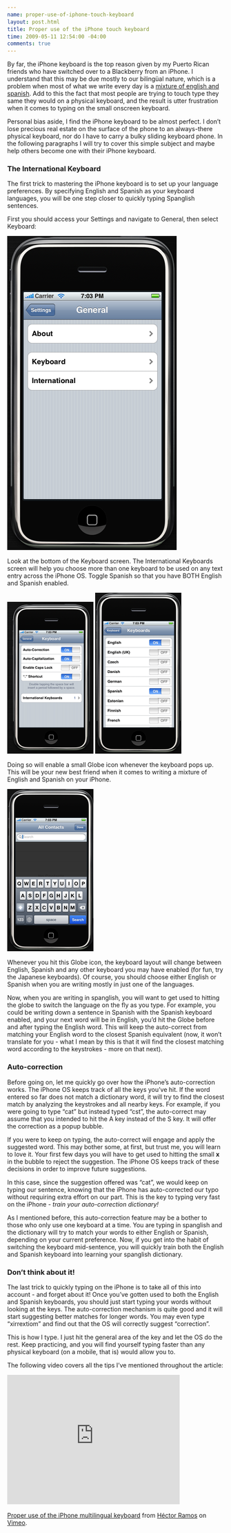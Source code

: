 ```yaml
---
name: proper-use-of-iphone-touch-keyboard
layout: post.html
title: Proper use of the iPhone touch keyboard
time: 2009-05-11 12:54:00 -04:00
comments: true
---
```


By far, the iPhone keyboard is the top reason given by my Puerto Rican friends who have switched over to a Blackberry from an iPhone. I understand that this may be due mostly to our biling&uuml;al nature, which is a problem when most of what we write every day is a [mixture of english and spanish](http://en.wikipedia.org/wiki/Spanglish "Spanglish"). Add to this the fact that most people are trying to touch type they same they would on a physical keyboard, and the result is utter frustration when it comes to typing on the small onscreen keyboard.

Personal bias aside, I find the iPhone keyboard to be almost perfect. I don&#8217;t lose precious real estate on the surface of the phone to an always-there physical keyboard, nor do I have to carry a bulky sliding keyboard phone. In the following paragraphs I will try to cover this simple subject and maybe help others become one with their iPhone keyboard.

### The International Keyboard

The first trick to mastering the iPhone keyboard is to set up your language preferences. By specifying English and Spanish as your keyboard languages, you will be one step closer to quickly typing Spanglish sentences.

First you should access your Settings and navigate to General, then select Keyboard:

![Keyboard](Keyboard.jpg)

Look at the bottom of the Keyboard screen. The International Keyboards screen will help you choose more than one keyboard to be used on any text entry across the iPhone OS. Toggle Spanish so that you have BOTH English and Spanish enabled.

![International Keyboard](InternationalKeyboard.jpg)
![Keyboard](Keyboards.jpg)

Doing so will enable a small Globe icon whenever the keyboard pops up. This will be your new best friend when it comes to writing a mixture of English and Spanish on your iPhone.

![Keyboard Select](KeyboardSelect.jpg)

Whenever you hit this Globe icon, the keyboard layout will change between English, Spanish and any other keyboard you may have enabled (for fun, try the Japanese keyboards). Of course, you should choose either English or Spanish when you are writing mostly in just one of the languages.

Now, when you are writing in spanglish, you will want to get used to hitting the globe to switch the language on the fly as you type. For example, you could be writing down a sentence in Spanish with the Spanish keyboard enabled, and your next word will be in English, you&#8217;d hit the Globe before and after typing the English word. This will keep the auto-correct from matching your English word to the closest Spanish equivalent (now, it won&#8217;t translate for you - what I mean by this is that it will find the closest matching word according to the keystrokes - more on that next).

### Auto-correction

Before going on, let me quickly go over how the iPhone&#8217;s auto-correction works. The iPhone OS keeps track of all the keys you&#8217;ve hit. If the word entered so far does not match a dictionary word, it will try to find the closest match by analyzing the keystrokes and all nearby keys. For example, if you were going to type &#8220;cat&#8221; but instead typed &#8220;cst&#8221;, the auto-correct may assume that you intended to hit the A key instead of the S key. It will offer the correction as a popup bubble.

If you were to keep on typing, the auto-correct will engage and apply the suggested word. This may bother some, at first, but trust me, you will learn to love it. Your first few days you will have to get used to hitting the small **x** in the bubble to reject the suggestion. The iPhone OS keeps track of these decisions in order to improve future suggestions.

In this case, since the suggestion offered was &#8220;cat&#8221;, we would keep on typing our sentence, knowing that the iPhone has auto-corrected our typo without requiring extra effort on our part. This is the key to typing very fast on the iPhone - *train your auto-correction dictionary!*

As I mentioned before, this auto-correction feature may be a bother to those who only use one keyboard at a time. You are typing in spanglish and the dictionary will try to match your words to either English or Spanish, depending on your current preference. Now, if you get into the habit of switching the keyboard mid-sentence, you will quickly train both the English and Spanish keyboard into learning your spanglish dictionary.

### Don&#8217;t think about it!

The last trick to quickly typing on the iPhone is to take all of this into account - and forget about it! Once you&#8217;ve gotten used to both the English and Spanish keyboards, you should just start typing your words without looking at the keys. The auto-correction mechanism is quite good and it will start suggesting better matches for longer words. You may even type &#8220;xirrextiom&#8221; and find out that the OS will correctly suggest &#8220;correction&#8221;.

This is how I type. I just hit the general area of the key and let the OS do the rest. Keep practicing, and you will find yourself typing faster than any physical keyboard (on a mobile, that is) would allow you to.

The following video covers all the tips I&#8217;ve mentioned throughout the article:

<object width="400" height="300"><param name="allowfullscreen" value="true" /><param name="allowscriptaccess" value="always" /><param name="movie" value="http://vimeo.com/moogaloop.swf?clip_id=4622620&amp;server=vimeo.com&amp;show_title=1&amp;show_byline=1&amp;show_portrait=0&amp;color=&amp;fullscreen=1" /><embed src="http://vimeo.com/moogaloop.swf?clip_id=4622620&amp;server=vimeo.com&amp;show_title=1&amp;show_byline=1&amp;show_portrait=0&amp;color=&amp;fullscreen=1" type="application/x-shockwave-flash" allowfullscreen="true" allowscriptaccess="always" width="400" height="300"></embed></object>

[Proper use of the iPhone multilingual keyboard](http://vimeo.com/4622620 "Proper use of the iPhone multilingual keyboard") from [H&eacute;ctor Ramos](http://vimeo.com/user1000259 "hramos Vimeo profile") on [Vimeo](http://vimeo.com "Vimeo").
